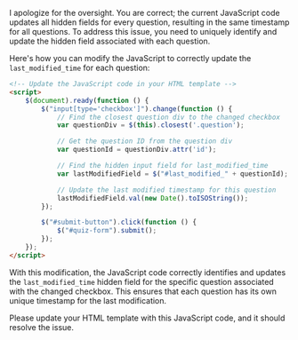 I apologize for the oversight. You are correct; the current JavaScript code updates all hidden fields for every question, resulting in the same timestamp for all questions. To address this issue, you need to uniquely identify and update the hidden field associated with each question.

Here's how you can modify the JavaScript to correctly update the `last_modified_time` for each question:

```html
<!-- Update the JavaScript code in your HTML template -->
<script>
    $(document).ready(function () {
        $("input[type='checkbox']").change(function () {
            // Find the closest question div to the changed checkbox
            var questionDiv = $(this).closest('.question');

            // Get the question ID from the question div
            var questionId = questionDiv.attr('id');

            // Find the hidden input field for last_modified_time
            var lastModifiedField = $("#last_modified_" + questionId);

            // Update the last modified timestamp for this question
            lastModifiedField.val(new Date().toISOString());
        });

        $("#submit-button").click(function () {
            $("#quiz-form").submit();
        });
    });
</script>
```

With this modification, the JavaScript code correctly identifies and updates the `last_modified_time` hidden field for the specific question associated with the changed checkbox. This ensures that each question has its own unique timestamp for the last modification.

Please update your HTML template with this JavaScript code, and it should resolve the issue.